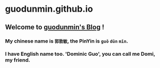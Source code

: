 # guodunmin.github.io

## Welcome to [guodunmin's Blog](http://guodunmin.com/) ! 

### My chinese name is `郭敦敏`, the PinYin is `guō` `dūn` `mǐn`. 

### I have English name too. 'Dominic Guo', you can call me Domi, my friend.  
